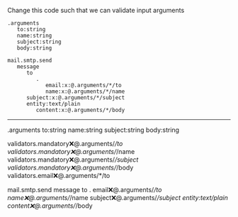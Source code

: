 Change this code such that we can validate input arguments

```hyperlambda
.arguments
   to:string
   name:string
   subject:string
   body:string

mail.smtp.send
   message
      to
         .
            email:x:@.arguments/*/to
            name:x:@.arguments/*/name
      subject:x:@.arguments/*/subject
      entity:text/plain
         content:x:@.arguments/*/body
```
---
.arguments
   to:string
   name:string
   subject:string
   body:string

validators.mandatory:x:@.arguments/*/to
validators.mandatory:x:@.arguments/*/name
validators.mandatory:x:@.arguments/*/subject
validators.mandatory:x:@.arguments/*/body
validators.email:x:@.arguments/*/to

mail.smtp.send
   message
      to
         .
            email:x:@.arguments/*/to
            name:x:@.arguments/*/name
      subject:x:@.arguments/*/subject
      entity:text/plain
         content:x:@.arguments/*/body
